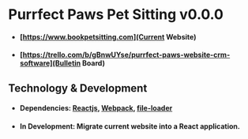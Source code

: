 # Purrfect Paws Pet Sitting v0.0.0
- #### [https://www.bookpetsitting.com](Current Website) <br />
- #### [https://trello.com/b/gBnwUYse/purrfect-paws-website-crm-software](Bulletin Board) <br />

## Technology & Development
- #### Dependencies: [Reactjs](https://reactjs.org/docs/getting-started.html#versioned-documentation), [Webpack](https://webpack.js.org/concepts/), [file-loader]()
- #### In Development: Migrate current website into a React application.
